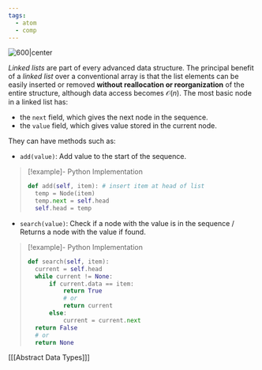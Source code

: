 ```yaml
---
tags:
  - atom
  - comp
---
```

![600|center](linked-list.excalidraw)

*Linked lists* are part of every advanced data structure. The principal benefit of a *linked list* over a conventional array is that the list elements can be easily inserted or removed **without reallocation or reorganization** of the entire structure, although data access becomes $\mathcal{O}(n)$. The most basic node in a linked list has:
- the `next` field, which gives the next node in the sequence. 
- the `value` field, which gives value stored in the current node. 

They can have methods such as:
- `add(value)`: Add value to the start of the sequence. 
> [!example]- Python Implementation
> ```python
> def add(self, item): # insert item at head of list
> 	temp = Node(item)
> 	temp.next = self.head
> 	self.head = temp
> ```
- `search(value)`: Check if a node with the value is in the sequence / Returns a node with the value if found.
> [!example]- Python Implementation
> ```python
> def search(self, item):
> 	current = self.head
> 	while current != None:
> 		if current.data == item:
> 			return True
> 			# or
> 			return current
> 		else:
> 			current = current.next
> 	return False
> 	# or
> 	return None
> ```

\[[[Abstract Data Types]]\]